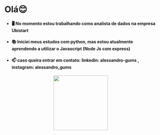 # Olá😊
- #### 🖥 No momento estou trabalhando como analista de dados na empresa Ubistart 
- #### 📚 Iniciei meus estudos com python, mas estou atualmente aprendendo a utilizar o Javascript (Node Js com express)
- #### 📫 caso queira entrar em contato: linkedin: alessandro-gums , instagram: alessandro_gums
<div align="center">
  <a href="https://github.com/alessandrogums">
  <img height="180em" src="https://github-readme-stats.vercel.app/api?username=rafaballerini&show_icons=true&theme=dracula&include_all_commits=true&count_private=true"/>
